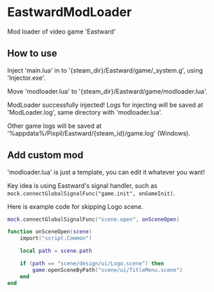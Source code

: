 # EastwardModLoader
Mod loader of video game 'Eastward'

## How to use
Inject 'main.lua' in to '{steam_dir}/Eastward/game/_system.g', using 'Injector.exe'.

Move 'modloader.lua' to '{steam_dir}/Eastward/game/modloader.lua'.

ModLoader successfully injected!
Logs for injecting will be saved at 'ModLoader.log', same directory with 'modloader.lua'.

Other game logs will be saved at '%appdata%/Pixpil/Eastward/{steam_id}/game.log' (Windows).

## Add custom mod
'modloader.lua' is just a template, you can edit it whatever you want!

Key idea is using Eastward's signal handler, such as `mock.connectGlobalSignalFunc("game.init", onGameInit)`.

Here is example code for skipping Logo scene.
```lua
mock.connectGlobalSignalFunc("scene.open", onSceneOpen)

function onSceneOpen(scene)
    import("script.Common")

    local path = scene.path

    if (path == "scene/design/ui/Logo.scene") then
        game:openSceneByPath("scene/ui/TitleMenu.scene")
    end
end
```
